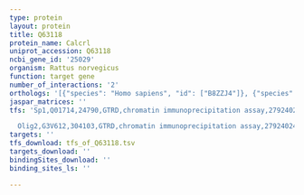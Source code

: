 ```yaml
---
type: protein
layout: protein
title: Q63118
protein_name: Calcrl
uniprot_accession: Q63118
ncbi_gene_id: '25029'
organism: Rattus norvegicus
function: target gene
number_of_interactions: '2'
orthologs: '[{"species": "Homo sapiens", "id": ["B8ZZJ4"]}, {"species": "Danio rerio", "id": ["<a href=\"/protein/z4yi91\">Z4YI91</a>"]}, {"species": "Mus musculus", "id": ["<a href=\"/protein/q9r1w5\">Q9R1W5</a>"]}]'
jaspar_matrices: ''
tfs: 'Sp1,Q01714,24790,GTRD,chromatin immunoprecipitation assay,27924024%5Buid%5D,No

  Olig2,G3V612,304103,GTRD,chromatin immunoprecipitation assay,27924024%5Buid%5D,No'
targets: ''
tfs_download: tfs_of_Q63118.tsv
targets_download: ''
bindingSites_download: ''
binding_sites_ls: ''

---
```

